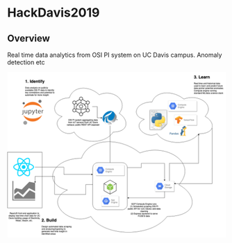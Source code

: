 # HackDavis2019

## Overview

Real time data analytics from OSI PI system on UC Davis campus. Anomaly detection etc

![alt text](davis.png)


